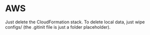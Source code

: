 # AWS

Just delete the CloudFormation stack. To delete local data, just wipe configs/
(the .gitinit file is just a folder placeholder).

